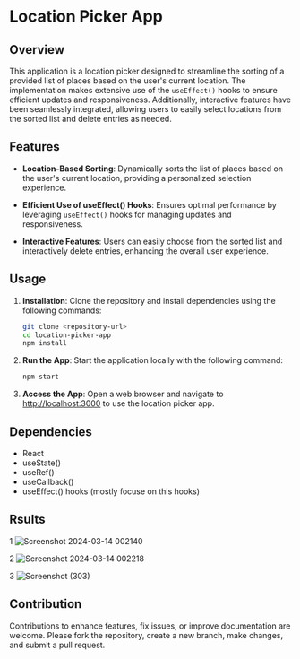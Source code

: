 # Location Picker App

## Overview

This application is a location picker designed to streamline the sorting of a provided list of places based on the user's current location. The implementation makes extensive use of the `useEffect()` hooks to ensure efficient updates and responsiveness. Additionally, interactive features have been seamlessly integrated, allowing users to easily select locations from the sorted list and delete entries as needed.

## Features

- **Location-Based Sorting**: Dynamically sorts the list of places based on the user's current location, providing a personalized selection experience.

- **Efficient Use of useEffect() Hooks**: Ensures optimal performance by leveraging `useEffect()` hooks for managing updates and responsiveness.

- **Interactive Features**: Users can easily choose from the sorted list and interactively delete entries, enhancing the overall user experience.

## Usage

1. **Installation**: Clone the repository and install dependencies using the following commands:

    ```bash
    git clone <repository-url>
    cd location-picker-app
    npm install
    ```

2. **Run the App**: Start the application locally with the following command:

    ```bash
    npm start
    ```

3. **Access the App**: Open a web browser and navigate to [http://localhost:3000](http://localhost:3000) to use the location picker app.

## Dependencies

- React
- useState()
- useRef()
- useCallback()
- useEffect() hooks (mostly focuse on this hooks)

## Rsults
1 ![Screenshot 2024-03-14 002140](https://github.com/lionkingchuja/place_picker/assets/94731498/7898c5a8-9a2e-4d10-8bd2-7b76e026f440)

2 ![Screenshot 2024-03-14 002218](https://github.com/lionkingchuja/place_picker/assets/94731498/0bd46d15-c8c3-440c-8f06-844626d734ef)

3 ![Screenshot (303)](https://github.com/lionkingchuja/place_picker/assets/94731498/2ed5ee33-818b-4a9c-b5e8-9b7f6de966c6)

  
## Contribution

Contributions to enhance features, fix issues, or improve documentation are welcome. Please fork the repository, create a new branch, make changes, and submit a pull request.

